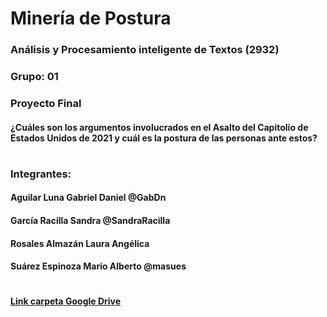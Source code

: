 # Minería de Postura
### Análisis y Procesamiento inteligente de Textos (2932)
### Grupo: 01
###
### Proyecto Final
#### ¿Cuáles son los argumentos involucrados en el Asalto del Capitolio de Estados Unidos de 2021 y cuál es la postura de las personas ante estos?

#

### Integrantes:

#### Aguilar Luna Gabriel Daniel @GabDn

#### García Racilla Sandra @SandraRacilla

#### Rosales Almazán Laura Angélica

#### Suárez Espinoza Mario Alberto @masues

#

#### [Link carpeta Google Drive](https://drive.google.com/drive/folders/1Ldc7zRMo_gsYs6bg1XUbj3UDuoZaKnhb?usp=sharing)

#### 
##### 